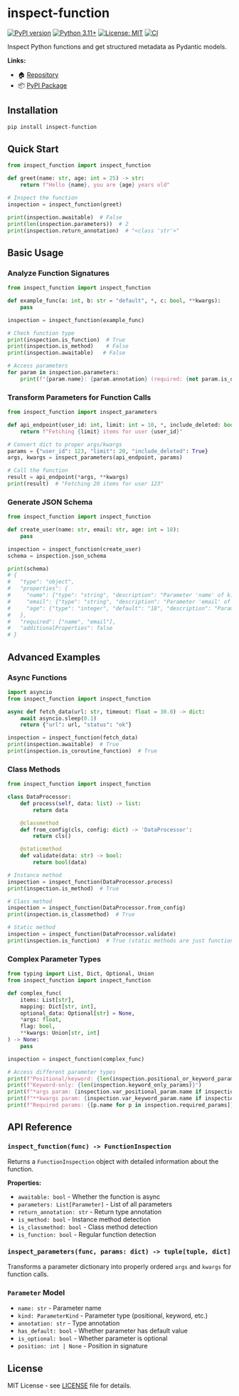 # inspect-function

[![PyPI version](https://badge.fury.io/py/inspect-function.svg)](https://badge.fury.io/py/inspect-function)
[![Python 3.11+](https://img.shields.io/badge/python-3.11+-blue.svg)](https://www.python.org/downloads/)
[![License: MIT](https://img.shields.io/badge/License-MIT-yellow.svg)](https://opensource.org/licenses/MIT)
[![CI](https://github.com/allen2c/inspect-function/actions/workflows/ci.yml/badge.svg)](https://github.com/allen2c/inspect-function/actions/workflows/ci.yml)

Inspect Python functions and get structured metadata as Pydantic models.

**Links:**

- 🏠 [Repository](https://github.com/allen2c/inspect-function)
- 📦 [PyPI Package](https://pypi.org/project/inspect-function/)

## Installation

```bash
pip install inspect-function
```

## Quick Start

```python
from inspect_function import inspect_function

def greet(name: str, age: int = 25) -> str:
    return f"Hello {name}, you are {age} years old"

# Inspect the function
inspection = inspect_function(greet)

print(inspection.awaitable)  # False
print(len(inspection.parameters))  # 2
print(inspection.return_annotation)  # "<class 'str'>"
```

## Basic Usage

### Analyze Function Signatures

```python
from inspect_function import inspect_function

def example_func(a: int, b: str = "default", *, c: bool, **kwargs):
    pass

inspection = inspect_function(example_func)

# Check function type
print(inspection.is_function)  # True
print(inspection.is_method)    # False
print(inspection.awaitable)   # False

# Access parameters
for param in inspection.parameters:
    print(f"{param.name}: {param.annotation} (required: {not param.is_optional})")
```

### Transform Parameters for Function Calls

```python
from inspect_function import inspect_parameters

def api_endpoint(user_id: int, limit: int = 10, *, include_deleted: bool = False):
    return f"Fetching {limit} items for user {user_id}"

# Convert dict to proper args/kwargs
params = {"user_id": 123, "limit": 20, "include_deleted": True}
args, kwargs = inspect_parameters(api_endpoint, params)

# Call the function
result = api_endpoint(*args, **kwargs)
print(result)  # "Fetching 20 items for user 123"
```

### Generate JSON Schema

```python
from inspect_function import inspect_function

def create_user(name: str, email: str, age: int = 18):
    pass

inspection = inspect_function(create_user)
schema = inspection.json_schema

print(schema)
# {
#   "type": "object",
#   "properties": {
#     "name": {"type": "string", "description": "Parameter 'name' of kind positional_or_keyword"},
#     "email": {"type": "string", "description": "Parameter 'email' of kind positional_or_keyword"},
#     "age": {"type": "integer", "default": "18", "description": "Parameter 'age' of kind positional_or_keyword"}
#   },
#   "required": ["name", "email"],
#   "additionalProperties": false
# }
```

## Advanced Examples

### Async Functions

```python
import asyncio
from inspect_function import inspect_function

async def fetch_data(url: str, timeout: float = 30.0) -> dict:
    await asyncio.sleep(0.1)
    return {"url": url, "status": "ok"}

inspection = inspect_function(fetch_data)
print(inspection.awaitable)  # True
print(inspection.is_coroutine_function)  # True
```

### Class Methods

```python
from inspect_function import inspect_function

class DataProcessor:
    def process(self, data: list) -> list:
        return data

    @classmethod
    def from_config(cls, config: dict) -> 'DataProcessor':
        return cls()

    @staticmethod
    def validate(data: str) -> bool:
        return bool(data)

# Instance method
inspection = inspect_function(DataProcessor.process)
print(inspection.is_method)  # True

# Class method
inspection = inspect_function(DataProcessor.from_config)
print(inspection.is_classmethod)  # True

# Static method
inspection = inspect_function(DataProcessor.validate)
print(inspection.is_function)  # True (static methods are just functions)
```

### Complex Parameter Types

```python
from typing import List, Dict, Optional, Union
from inspect_function import inspect_function

def complex_func(
    items: List[str],
    mapping: Dict[str, int],
    optional_data: Optional[str] = None,
    *args: float,
    flag: bool,
    **kwargs: Union[str, int]
) -> None:
    pass

inspection = inspect_function(complex_func)

# Access different parameter types
print(f"Positional/keyword: {len(inspection.positional_or_keyword_params)}")
print(f"Keyword-only: {len(inspection.keyword_only_params)}")
print(f"*args param: {inspection.var_positional_param.name if inspection.var_positional_param else None}")
print(f"**kwargs param: {inspection.var_keyword_param.name if inspection.var_keyword_param else None}")
print(f"Required params: {[p.name for p in inspection.required_params]}")
```

## API Reference

### `inspect_function(func) -> FunctionInspection`

Returns a `FunctionInspection` object with detailed information about the function.

**Properties:**

- `awaitable: bool` - Whether the function is async
- `parameters: List[Parameter]` - List of all parameters
- `return_annotation: str` - Return type annotation
- `is_method: bool` - Instance method detection
- `is_classmethod: bool` - Class method detection
- `is_function: bool` - Regular function detection

### `inspect_parameters(func, params: dict) -> tuple[tuple, dict]`

Transforms a parameter dictionary into properly ordered `args` and `kwargs` for function calls.

### `Parameter` Model

- `name: str` - Parameter name
- `kind: ParameterKind` - Parameter type (positional, keyword, etc.)
- `annotation: str` - Type annotation
- `has_default: bool` - Whether parameter has default value
- `is_optional: bool` - Whether parameter is optional
- `position: int | None` - Position in signature

## License

MIT License - see [LICENSE](LICENSE) file for details.
